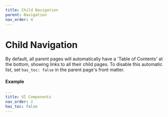 ```yaml
---
title: Child Navigation
parent: Navigation
nav_order: 4
---
```


# Child Navigation

By default, all parent pages will automatically have a 'Table of Contents' at the bottom, showing links to all their child pages. To disable this automatic list, set `has_toc: false` in the parent page's front matter.

#### Example

```yaml
---
title: UI Components
nav_order: 2
has_toc: false
---
```
